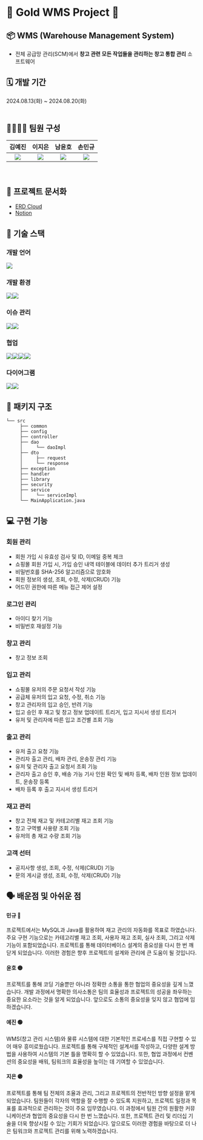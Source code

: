 # 👑 Gold WMS Project 👑
## 📦 WMS (Warehouse Management System)
-  전체 공급망 관리(SCM)에서 **창고 관련 모든 작업들을 관리하는 창고 통합 관리** 소프트웨어
## 🗓️ 개발 기간
2024.08.13(화) ~ 2024.08.20(화)
<br><br>

## 👨‍👩‍👦‍👦 팀원 구성
|                                                                                   **김예진**                                                                                   |                    **이지은**                     |                **남윤호**                 |                      **손민규**                       |
|:--------------------------------------------------------------------------------------------------------------------------------------------------------------------------------:|:----------------------------------------------:|:--------------------------------------:|:--------------------------------------------------:|
| <a href="https://github.com/yejinaCodes"><img src="https://img.shields.io/badge/GitHub-181717?style=flat-square&logo=GitHub&logoColor=white&link=https://github.com/hongyeollee"/></a> | <a href="https://github.com/Geun9"><img src="https://img.shields.io/badge/GitHub-181717?style=flat-square&logo=GitHub&logoColor=white&link=https://github.com/hongyeollee"/></a> | <a href="https://github.com/nam3280"><img src="https://img.shields.io/badge/GitHub-181717?style=flat-square&logo=GitHub&logoColor=white&link=https://github.com/hongyeollee"/></a> | <a href="https://github.com/BossMG-github"><img src="https://img.shields.io/badge/GitHub-181717?style=flat-square&logo=GitHub&logoColor=white&link=https://github.com/hongyeollee"/></a> |
<br>

## 📑 프로젝트 문서화
- [ERD Cloud](https://www.erdcloud.com/d/yHySrp5ZDa9SosWxr)
- [Notion](https://cooing-patella-cde.notion.site/1-ebdb5b149aec41f88ace75d866a63b36?pvs=4)
## 🔧 기술 스택

### 개발 언어
<img src="https://img.shields.io/badge/java-007396?style=for-the-badge&logo=java&logoColor=white">

### 개발 환경
<img src="https://img.shields.io/badge/mysql-4479A1?style=for-the-badge&logo=mysql&logoColor=white"><img src="https://img.shields.io/badge/Intellij-40AEF0?style=for-the-badge&logo=IntelliJ IDEA&logoColor=white">

### 이슈 관리
<img src="https://img.shields.io/badge/github-181717?style=for-the-badge&logo=github&logoColor=white"><img src="https://img.shields.io/badge/git-F05032?style=for-the-badge&logo=git&logoColor=white">
### 협업
<img src="https://img.shields.io/badge/notion-000000?style=for-the-badge&logo=notion&logoColor=white"><img src="https://img.shields.io/badge/discord-80247B?style=for-the-badge&logo=discord&logoColor=white"><img src="https://img.shields.io/badge/slack-4A154B?style=for-the-badge&logo=slack&logoColor=white"><img src="https://img.shields.io/badge/Google Drive-1DBF73?style=for-the-badge&logo=Google Drive&logoColor=white">
### 다이어그램
<img src="https://img.shields.io/badge/draw.io-F08705?style=for-the-badge&logo=diagrams.net&logoColor=white"><img src="https://img.shields.io/badge/ERDCloud-000000?style=for-the-badge&logo=icloud&logoColor=white">

## 📂 패키지 구조
```
└── src
     ├── common
     ├── config
     ├── controller
     ├── dao
     │     └── daoImpl
     ├── dto
     │     ├── request
     │     └── response
     ├── exception
     ├── handler
     ├── library
     ├── security
     ├── service
     │     └── serviceImpl
     └── MainApplication.java
```

## 💻 구현 기능
### 회원 관리
- 회원 가입 시 유효성 검사 및 ID, 이메일 중복 체크
- 쇼핑몰 회원 가입 시, 가입 승인 내역 테이블에 데이터 추가 트리거 생성
- 비밀번호를 SHA-256 알고리즘으로 암호화
- 회원 정보의 생성, 조회, 수정, 삭제(CRUD) 기능
- 어드민 권한에 따른 메뉴 접근 제어 설정
### 로그인 관리
- 아이디 찾기 기능
- 비밀번호 재설정 기능
### 창고 관리
- 창고 정보 조회
### 입고 관리
- 쇼핑몰 유저의 주문 요청서 작성 기능
- 공급체 유저의 입고 요청, 수정, 취소 기능
- 창고 관리자의 입고 승인, 반려 기능
- 입고 승인 후 재고 및 창고 정보 업데이트 트리거, 입고 지시서 생성 트리거
- 유저 및 관리자에 따른 입고 조건별 조회 기능
### 출고 관리
- 유저 출고 요청 기능
- 관리자 출고 관리, 배차 관리, 운송장 관리 기능
- 유저 및 관리자 출고 요청서 조회 기능
- 관리자 출고 승인 후, 배송 가능 기사 인원 확인 및 배차 등록, 배차 인원 정보 업데이트, 운송장 등록
- 배차 등록 후 출고 지시서 생성 트리거
### 재고 관리
- 창고 전체 재고 및 카테고리별 재고 조회 기능
- 창고 구역별 사용량 조회 기능
- 유저의 총 재고 수량 조회 기능
### 고객 선터
- 공지사항 생성, 조회, 수정, 삭제(CRUD) 기능
- 문의 게시글 생성, 조회, 수정, 삭제(CRUD) 기능

## 🗣️ 배운점 및 아쉬운 점
#### 민규 🔴
프로젝트에서는 MySQL과 Java를 활용하여 재고 관리의 자동화를 목표로 하였습니다. 주요 구현 기능으로는 카테고리별 재고 조회, 사용자 재고 조회, 실사 조회, 그리고 삭제 기능이 포함되었습니다. 프로젝트를 통해 데이터베이스 설계의 중요성을 다시 한 번 깨닫게 되었습니다. 이러한 경험은 향후 프로젝트의 설계와 관리에 큰 도움이 될 것입니다.
#### 윤호 🟡
프로젝트를 통해 코딩 기술뿐만 아니라 정확한 소통을 통한 협업의 중요성을 깊게 느꼈습니다. 개발 과정에서 명확한 의사소통은 팀의 효율성과 프로젝트의 성공을 좌우하는 중요한 요소라는 것을 알게 되었습니다. 앞으로도 소통의 중요성을 잊지 않고 협업에 임하겠습니다.
#### 예진 🟢
WMS(창고 관리 시스템)와 물류 시스템에 대한 기본적인 프로세스를 직접 구현할 수 있어 매우 흥미로웠습니다. 프로젝트를 통해 구체적인 설계서를 작성하고, 다양한 설계 방법을 사용하여 시스템의 기본 틀을 명확히 할 수 있었습니다. 또한, 협업 과정에서 컨벤션의 중요성을 배워, 팀워크의 효율성을 높이는 데 기여할 수 있었습니다.
#### 지은 🟣
프로젝트를 통해 팀 전체의 조율과 관리, 그리고 프로젝트의 전반적인 방향 설정을 맡게 되었습니다. 팀원들이 각자의 역할을 잘 수행할 수 있도록 지원하고, 프로젝트 일정과 목표를 효과적으로 관리하는 것이 주요 임무였습니다. 이 과정에서 팀원 간의 원활한 커뮤니케이션과 협업의 중요성을 다시 한 번 느꼈습니다. 또한, 프로젝트 관리 및 리더십 기술을 더욱 향상시킬 수 있는 기회가 되었습니다. 앞으로도 이러한 경험을 바탕으로 더 나은 팀워크와 프로젝트 관리를 위해 노력하겠습니다.
